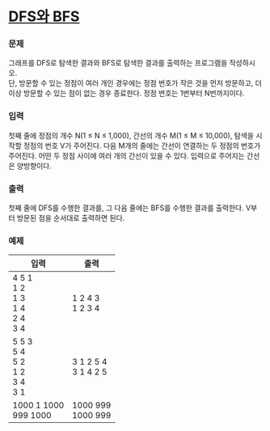 # [DFS와 BFS](https://www.acmicpc.net/problem/1260)  
  
### 문제  
  
그래프를 DFS로 탐색한 결과와 BFS로 탐색한 결과를 출력하는 프로그램을 작성하시오.  
단, 방문할 수 있는 정점이 여러 개인 경우에는 정점 번호가 작은 것을 먼저 방문하고, 더 이상 방문할 수 있는 점이 없는 경우 종료한다. 정점 번호는 1번부터 N번까지이다.  
  
### 입력  
  
첫째 줄에 정점의 개수 N(1 ≤ N ≤ 1,000), 간선의 개수 M(1 ≤ M ≤ 10,000), 탐색을 시작할 정점의 번호 V가 주어진다. 다음 M개의 줄에는 간선이 연결하는 두 정점의 번호가 주어진다. 어떤 두 정점 사이에 여러 개의 간선이 있을 수 있다. 입력으로 주어지는 간선은 양방향이다.  
  
### 출력  
  
첫째 줄에 DFS를 수행한 결과를, 그 다음 줄에는 BFS를 수행한 결과를 출력한다. V부터 방문된 점을 순서대로 출력하면 된다.  
  
### 예제  
  
|입력|출력|
|---|---|
|4 5 1<br/>1 2<br/>1 3<br/>1 4<br/>2 4<br/>3 4|1 2 4 3<br/>1 2 3 4|
|5 5 3<br/>5 4<br/>5 2<br/>1 2<br/>3 4<br/>3 1|3 1 2 5 4<br/>3 1 4 2 5|
|1000 1 1000<br/>999 1000|1000 999<br/>1000 999|
  